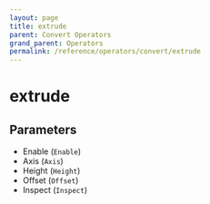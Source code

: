 ```yaml
---
layout: page
title: extrude
parent: Convert Operators
grand_parent: Operators
permalink: /reference/operators/convert/extrude
---
```


# extrude

## Parameters

* Enable (`Enable`)
* Axis (`Axis`)
* Height (`Height`)
* Offset (`Offset`)
* Inspect (`Inspect`)
